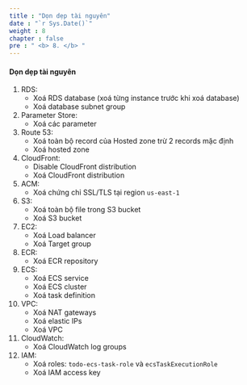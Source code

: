 ```yaml
---
title : "Dọn dẹp tài nguyên"
date : "`r Sys.Date()`" 
weight : 8 
chapter : false
pre : " <b> 8. </b> "
---
```


#### Dọn dẹp tài nguyên
1. RDS:
    - Xoá RDS database (xoá từng instance trước khi xoá database)
    - Xoá database subnet group
2. Parameter Store:
    - Xoá các parameter
3. Route 53:
    - Xoá toàn bộ record của Hosted zone trừ 2 records mặc định
    - Xoá hosted zone
4. CloudFront:
    - Disable CloudFront distribution
    - Xoá CloudFront distribution
5. ACM:
    - Xoá chứng chỉ SSL/TLS tại region `us-east-1`
6. S3:
    - Xoá toàn bộ file trong S3 bucket
    - Xoá S3 bucket
7. EC2:
    - Xoá Load balancer
    - Xoá Target group
8. ECR:
    - Xoá ECR repository
9. ECS:
    - Xoá ECS service
    - Xoá ECS cluster
    - Xoá task definition
10. VPC:
    - Xoá NAT gateways
    - Xoá elastic IPs
    - Xoá VPC
11. CloudWatch:
    - Xoá CloudWatch log groups
12. IAM:
    - Xoá roles: `todo-ecs-task-role` và `ecsTaskExecutionRole`
    - Xoá IAM access key
